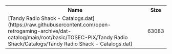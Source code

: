 <table>
<tr><th>Name</th><th>Size</th></tr>
<tr><td>[Tandy Radio Shack - Catalogs.dat](https://raw.githubusercontent.com/open-retrogaming-archive/dat-catalog/main/root/basic/TOSEC-PIX/Tandy Radio Shack/Catalogs/Tandy Radio Shack - Catalogs.dat)</td><td>63083</td></tr>
</table>
